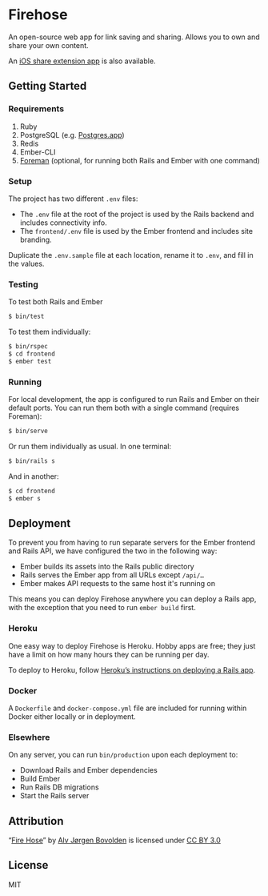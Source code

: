 # Firehose

An open-source web app for link saving and sharing. Allows you to own and share your own content.

An [iOS share extension app](https://github.com/CodingItWrong/Hydrant) is also available.

## Getting Started

### Requirements

1. Ruby
1. PostgreSQL (e.g. [Postgres.app][postgres-app])
1. Redis
1. Ember-CLI
1. [Foreman][foreman] (optional, for running both Rails and Ember with one command)

### Setup

The project has two different `.env` files:

- The `.env` file at the root of the project is used by the Rails backend and includes connectivity info.
- The `frontend/.env` file is used by the Ember frontend and includes site branding.

Duplicate the `.env.sample` file at each location, rename it to `.env`, and fill in the values.

### Testing

To test both Rails and Ember

```sh
$ bin/test
```

To test them individually:

```sh
$ bin/rspec
$ cd frontend
$ ember test
```

### Running

For local development, the app is configured to run Rails and Ember on their default ports. You can run them both with a single command (requires Foreman):

```sh
$ bin/serve
```

Or run them individually as usual. In one terminal:

```sh
$ bin/rails s
```

And in another:

```sh
$ cd frontend
$ ember s
```

## Deployment

To prevent you from having to run separate servers for the Ember frontend and Rails API, we have configured the two in the following way:

- Ember builds its assets into the Rails public directory
- Rails serves the Ember app from all URLs except `/api/…`
- Ember makes API requests to the same host it's running on

This means you can deploy Firehose anywhere you can deploy a Rails app, with the exception that you need to run `ember build` first.

### Heroku

One easy way to deploy Firehose is Heroku. Hobby apps are free; they just have a limit on how many hours they can be running per day.

To deploy to Heroku, follow [Heroku’s instructions on deploying a Rails app](https://devcenter.heroku.com/articles/getting-started-with-rails5).

### Docker

A `Dockerfile` and `docker-compose.yml` file are included for running within Docker either locally or in deployment.

### Elsewhere

On any server, you can run `bin/production` upon each deployment to:

- Download Rails and Ember dependencies
- Build Ember
- Run Rails DB migrations
- Start the Rails server

## Attribution

“[Fire Hose](https://thenounproject.com/term/fire-hose/14726/)” by [Alv Jørgen Bovolden](https://thenounproject.com/Alvbovo/) is licensed under [CC BY 3.0](https://creativecommons.org/licenses/by/3.0/)

## License

MIT

[postgres-app]: http://postgresapp.com
[foreman]: https://github.com/ddollar/foreman
